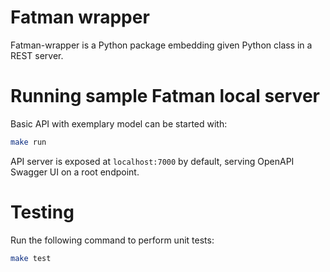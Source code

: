 # Fatman wrapper
Fatman-wrapper is a Python package embedding given Python class in a REST server.

# Running sample Fatman local server
Basic API with exemplary model can be started with:
```bash
make run
```

API server is exposed at `localhost:7000` by default, serving OpenAPI Swagger UI on a root endpoint.

# Testing
Run the following command to perform unit tests:
```bash
make test
```
